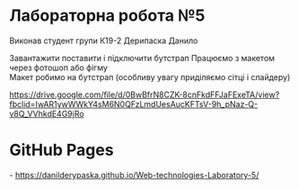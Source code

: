 <h1>Лабораторна робота №5</h1>
<p>Виконав студент групи К19-2 Дерипаска Данило</p>
<p>Завантажити поставити і підключити бутстрап
  Працюємо з макетом через фотошоп або фігму<br>
  Макет робимо на бутстрап (особливу увагу приділяємо сітці і слайдеру)
  
https://drive.google.com/file/d/0BwBfrN8CZK-8cnFkdFFJaFExeTA/view?fbclid=IwAR1ywWWkY4sM6N0QFzLmdUesAucKFTsV-9h_pNaz-Q-v8Q_VVhkdE4G9jRo</p>
<h1>GitHub Pages</h1> - <a href="https://danilderypaska.github.io/Web-technologies-Laboratory-5/" rel="nofollow">https://danilderypaska.github.io/Web-technologies-Laboratory-5/</a>
